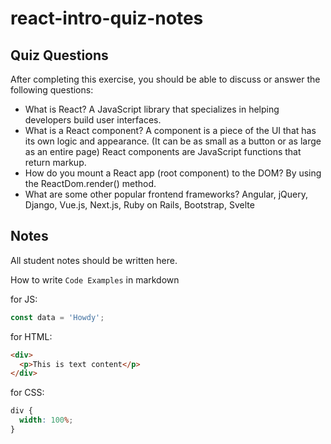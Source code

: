 # react-intro-quiz-notes

## Quiz Questions

After completing this exercise, you should be able to discuss or answer the following questions:

- What is React?
  A JavaScript library that specializes in helping developers build user interfaces.
- What is a React component?
  A component is a piece of the UI that has its own logic and appearance. (It can be as small as a button or as large as an entire page) React components are JavaScript functions that return markup.
- How do you mount a React app (root component) to the DOM?
  By using the ReactDom.render() method.
- What are some other popular frontend frameworks?
  Angular, jQuery, Django, Vue.js, Next.js, Ruby on Rails, Bootstrap, Svelte

## Notes

All student notes should be written here.

How to write `Code Examples` in markdown

for JS:

```javascript
const data = 'Howdy';
```

for HTML:

```html
<div>
  <p>This is text content</p>
</div>
```

for CSS:

```css
div {
  width: 100%;
}
```
